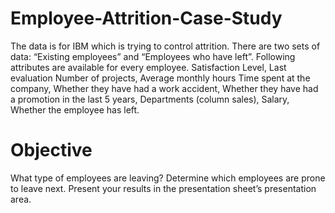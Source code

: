 # Employee-Attrition-Case-Study
The data is for IBM which is trying to control attrition. There are two sets of data: “Existing employees” and “Employees who have left”. Following attributes are available for every employee. Satisfaction Level, Last evaluation Number of projects, Average monthly hours Time spent at the company, Whether they have had a work accident, Whether they have had a promotion in the last 5 years, Departments (column sales), Salary, Whether the employee has left.
# Objective
What type of employees are leaving? Determine which employees are prone to leave next. Present your results in the presentation sheet’s presentation area.
